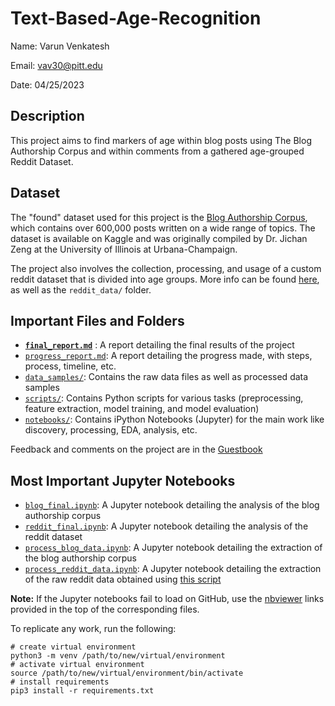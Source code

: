 # Text-Based-Age-Recognition

Name: Varun Venkatesh

Email: vav30@pitt.edu

Date: 04/25/2023

## Description

This project aims to find markers of age within blog posts using The Blog Authorship Corpus and within comments from a gathered age-grouped Reddit Dataset.

## Dataset

The "found" dataset used for this project is the [Blog Authorship Corpus](https://u.cs.biu.ac.il/~koppel/BlogCorpus.htm), which contains over 600,000 posts written on a wide range of topics. The dataset is available on Kaggle and was originally compiled by Dr. Jichan Zeng at the University of Illinois at Urbana-Champaign. 

The project also involves the collection, processing, and usage of a custom reddit dataset that is divided into age groups. More info can be found [here](https://github.com/Data-Science-for-Linguists-2023/Text-Based-Age-Recognition/blob/main/progress_report.md#3rd-progress-report), as well as the `reddit_data/` folder.


## Important Files and Folders

- [**`final_report.md`**](final_report.md) : A report detailing the final results of the project
- [`progress_report.md`](progress_report.md): A report detailing the progress made, with steps, process, timeline, etc.
- [`data_samples/`](data_samples/): Contains the raw data files as well as processed data samples
- [`scripts/`](scripts/): Contains Python scripts for various tasks (preprocessing, feature extraction, model training, and model evaluation)
- [`notebooks/`](notebooks/): Contains iPython Notebooks (Jupyter) for the main work like discovery, processing, EDA, analysis, etc.

Feedback and comments on the project are in the [Guestbook](https://github.com/Data-Science-for-Linguists-2023/Class-Lounge/blob/main/guestbooks/varun.md)


## Most Important Jupyter Notebooks

- [`blog_final.ipynb`](notebooks/data_analysis/final/blog_final.ipynb): A Jupyter notebook detailing the analysis of the blog authorship corpus
- [`reddit_final.ipynb`](notebooks/data_analysis/final/reddit_final.ipynb): A Jupyter notebook detailing the analysis of the reddit dataset
- [`process_blog_data.ipynb`](notebooks/data_extraction/process_blog_data.ipynb): A Jupyter notebook detailing the extraction of the blog authorship corpus
- [`process_reddit_data.ipynb`](notebooks/data_extraction/process_reddit_data.ipynb): A Jupyter notebook detailing the extraction of the raw reddit data obtained using [this script](scripts/reddit_comment_fetch.py)

**Note:** If the Jupyter notebooks fail to load on GitHub, use the [nbviewer](https://nbviewer.jupyter.org/) links provided in the top of the corresponding files.


To replicate any work, run the following:

```
# create virtual environment
python3 -m venv /path/to/new/virtual/environment
# activate virtual environment
source /path/to/new/virtual/environment/bin/activate
# install requirements
pip3 install -r requirements.txt
```